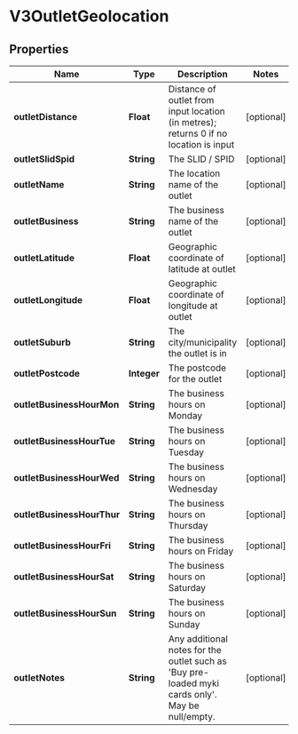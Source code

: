 

# V3OutletGeolocation


## Properties

| Name | Type | Description | Notes |
|------------ | ------------- | ------------- | -------------|
|**outletDistance** | **Float** | Distance of outlet from input location (in metres); returns 0 if no location is input |  [optional] |
|**outletSlidSpid** | **String** | The SLID / SPID |  [optional] |
|**outletName** | **String** | The location name of the outlet |  [optional] |
|**outletBusiness** | **String** | The business name of the outlet |  [optional] |
|**outletLatitude** | **Float** | Geographic coordinate of latitude at outlet |  [optional] |
|**outletLongitude** | **Float** | Geographic coordinate of longitude at outlet |  [optional] |
|**outletSuburb** | **String** | The city/municipality the outlet is in |  [optional] |
|**outletPostcode** | **Integer** | The postcode for the outlet |  [optional] |
|**outletBusinessHourMon** | **String** | The business hours on Monday |  [optional] |
|**outletBusinessHourTue** | **String** | The business hours on Tuesday |  [optional] |
|**outletBusinessHourWed** | **String** | The business hours on Wednesday |  [optional] |
|**outletBusinessHourThur** | **String** | The business hours on Thursday |  [optional] |
|**outletBusinessHourFri** | **String** | The business hours on Friday |  [optional] |
|**outletBusinessHourSat** | **String** | The business hours on Saturday |  [optional] |
|**outletBusinessHourSun** | **String** | The business hours on Sunday |  [optional] |
|**outletNotes** | **String** | Any additional notes for the outlet such as &#39;Buy pre-loaded myki cards only&#39;. May be null/empty. |  [optional] |



